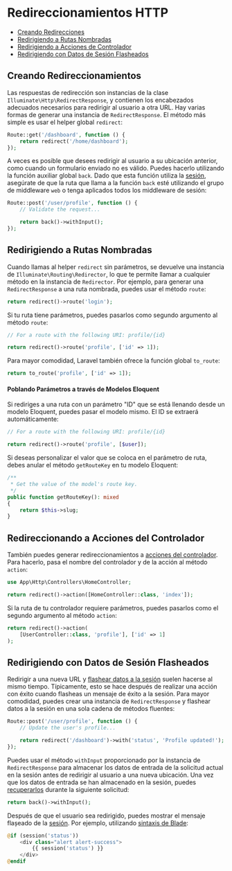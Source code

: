# Redireccionamientos HTTP

- [Creando Redirecciones](#creating-redirects)
- [Redirigiendo a Rutas Nombradas](#redirecting-named-routes)
- [Redirigiendo a Acciones de Controlador](#redirecting-controller-actions)
- [Redirigiendo con Datos de Sesión Flasheados](#redirecting-with-flashed-session-data)

<a name="creating-redirects"></a>
## Creando Redireccionamientos

Las respuestas de redirección son instancias de la clase `Illuminate\Http\RedirectResponse`, y contienen los encabezados adecuados necesarios para redirigir al usuario a otra URL. Hay varias formas de generar una instancia de `RedirectResponse`. El método más simple es usar el helper global `redirect`:


```php
Route::get('/dashboard', function () {
    return redirect('/home/dashboard');
});
```
A veces es posible que desees redirigir al usuario a su ubicación anterior, como cuando un formulario enviado no es válido. Puedes hacerlo utilizando la función auxiliar global `back`. Dado que esta función utiliza la [sesión](/docs/%7B%7Bversion%7D%7D/session), asegúrate de que la ruta que llama a la función `back` esté utilizando el grupo de middleware `web` o tenga aplicados todos los middleware de sesión:


```php
Route::post('/user/profile', function () {
    // Validate the request...

    return back()->withInput();
});
```

<a name="redirecting-named-routes"></a>
## Redirigiendo a Rutas Nombradas

Cuando llamas al helper `redirect` sin parámetros, se devuelve una instancia de `Illuminate\Routing\Redirector`, lo que te permite llamar a cualquier método en la instancia de `Redirector`. Por ejemplo, para generar una `RedirectResponse` a una ruta nombrada, puedes usar el método `route`:


```php
return redirect()->route('login');
```
Si tu ruta tiene parámetros, puedes pasarlos como segundo argumento al método `route`:


```php
// For a route with the following URI: profile/{id}

return redirect()->route('profile', ['id' => 1]);
```
Para mayor comodidad, Laravel también ofrece la función global `to_route`:


```php
return to_route('profile', ['id' => 1]);
```

<a name="populating-parameters-via-eloquent-models"></a>
#### Poblando Parámetros a través de Modelos Eloquent

Si rediriges a una ruta con un parámetro "ID" que se está llenando desde un modelo Eloquent, puedes pasar el modelo mismo. El ID se extraerá automáticamente:


```php
// For a route with the following URI: profile/{id}

return redirect()->route('profile', [$user]);
```
Si deseas personalizar el valor que se coloca en el parámetro de ruta, debes anular el método `getRouteKey` en tu modelo Eloquent:


```php
/**
 * Get the value of the model's route key.
 */
public function getRouteKey(): mixed
{
    return $this->slug;
}
```

<a name="redirecting-controller-actions"></a>
## Redireccionando a Acciones del Controlador

También puedes generar redireccionamientos a [acciones del controlador](/docs/%7B%7Bversion%7D%7D/controllers). Para hacerlo, pasa el nombre del controlador y de la acción al método `action`:


```php
use App\Http\Controllers\HomeController;

return redirect()->action([HomeController::class, 'index']);
```
Si la ruta de tu controlador requiere parámetros, puedes pasarlos como el segundo argumento al método `action`:


```php
return redirect()->action(
    [UserController::class, 'profile'], ['id' => 1]
);
```

<a name="redirecting-with-flashed-session-data"></a>
## Redirigiendo con Datos de Sesión Flasheados

Redirigir a una nueva URL y [flashear datos a la sesión](/docs/%7B%7Bversion%7D%7D/session#flash-data) suelen hacerse al mismo tiempo. Típicamente, esto se hace después de realizar una acción con éxito cuando flasheas un mensaje de éxito a la sesión. Para mayor comodidad, puedes crear una instancia de `RedirectResponse` y flashear datos a la sesión en una sola cadena de métodos fluentes:


```php
Route::post('/user/profile', function () {
    // Update the user's profile...

    return redirect('/dashboard')->with('status', 'Profile updated!');
});
```
Puedes usar el método `withInput` proporcionado por la instancia de `RedirectResponse` para almacenar los datos de entrada de la solicitud actual en la sesión antes de redirigir al usuario a una nueva ubicación. Una vez que los datos de entrada se han almacenado en la sesión, puedes [recuperarlos](/docs/%7B%7Bversion%7D%7D/requests#retrieving-old-input) durante la siguiente solicitud:


```php
return back()->withInput();
```
Después de que el usuario sea redirigido, puedes mostrar el mensaje flașeado de la [sesión](/docs/%7B%7Bversion%7D%7D/session). Por ejemplo, utilizando [sintaxis de Blade](/docs/%7B%7Bversion%7D%7D/blade):


```php
@if (session('status'))
    <div class="alert alert-success">
        {{ session('status') }}
    </div>
@endif
```